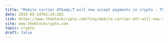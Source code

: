 ```yaml
---
title: "Mobile carrier AT&amp;T will now accept payments in crypto - The Block"
date: 2019-05-24T01:24:26Z
link: https://www.theblockcrypto.com/tiny/mobile-carrier-att-will-now-accept-payments-in-crypto/?utm_medium=RSS&utm_source=hune
site: www.theblockcrypto.com
topic: crypto
draft: false
---
```

